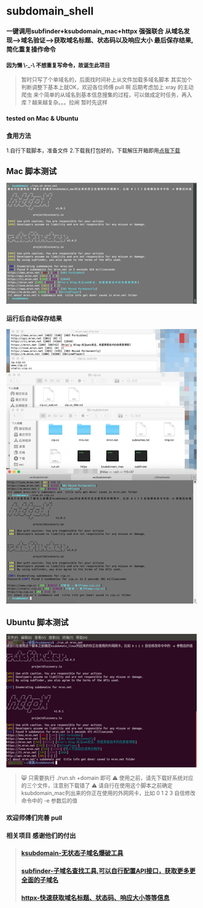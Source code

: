 # subdomain_shell

### 一键调用subfinder+ksubdomain_mac+httpx 强强联合 从域名发现-->域名验证-->获取域名标题、状态码以及响应大小 最后保存结果,简化重复操作命令

#### 因为懒 \\-_-\ 不想重复写命令，故诞生此项目
> 暂时只写了个单域名的，后面找时间补上从文件加载多域名脚本
其实加个判断调整下基本上就OK，欢迎各位师傅 pull 啊
后期考虑加上 xray 的主动爬虫 来个简单的从域名到基本信息搜集的过程，可以做成定时任务，再入库？越来越复杂。。。拉闸 暂时先这样

### tested on Mac & Ubuntu

### 食用方法
1.自行下载脚本，准备文件
2.下载我打包好的，下载解压开箱即用[点我下载](https://mrxn.lanzous.com/b01hngsri)

## Mac 脚本测试
![](./img/success.png)

### 运行后自动保存结果
![](./img/all.png)

## Ubuntu 脚本测试
![](./img/ubuntu.png)

> :smile_cat: 只需要执行 ./run.sh +domain 即可
> ⚠️ 使用之前，请先下载好系统对应的三个文件，注意别下载错了
> ⚠️ 请自行在使用这个脚本之前确定ksubdomain_mac列出来的你正在使用的外网网卡，比如 0 1 2 3 自信修改命令中的 -e 参数后的值

### 欢迎师傅们完善 pull
### 相关项目 感谢他们的付出
> ### [ksubdomain-无状态子域名爆破工具](https://github.com/knownsec/ksubdomain)
> ### [subfinder-子域名查找工具,可以自行配置API接口，获取更多更全面的子域名](https://github.com/projectdiscovery/subfinder)
> ### [httpx-快速获取域名标题、状态码、响应大小等等信息](https://github.com/projectdiscovery/httpx)

